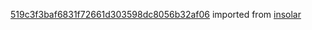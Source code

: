 [519c3f3baf6831f72661d303598dc8056b32af06](https://github.com/insolar/insolar/commit/519c3f3baf6831f72661d303598dc8056b32af06) imported from [insolar](https://github.com/insolar/insolar)
